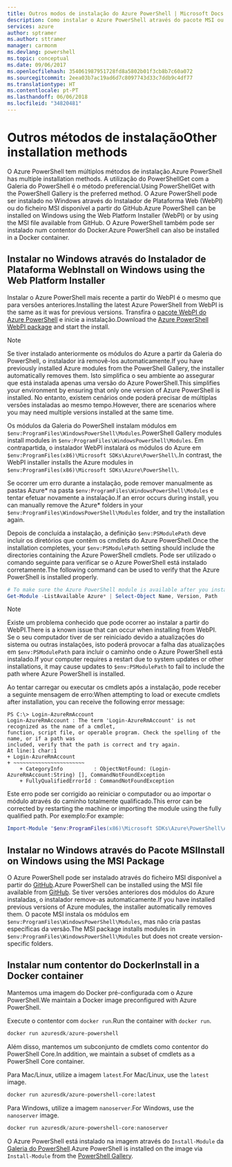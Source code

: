```yaml
---
title: Outros modos de instalação do Azure PowerShell | Microsoft Docs
description: Como instalar o Azure PowerShell através do pacote MSI ou do Instalador de Plataforma Web.
services: azure
author: sptramer
ms.author: sttramer
manager: carmonm
ms.devlang: powershell
ms.topic: conceptual
ms.date: 09/06/2017
ms.openlocfilehash: 354061987951728fd8a5802b01f3cb8b7c60a072
ms.sourcegitcommit: 2eea03b7ac19ad6d7c8097743d33c7ddb9c4df77
ms.translationtype: HT
ms.contentlocale: pt-PT
ms.lasthandoff: 06/06/2018
ms.locfileid: "34820481"
---
```

# <a name="other-installation-methods"></a><span data-ttu-id="5f790-103">Outros métodos de instalação</span><span class="sxs-lookup"><span data-stu-id="5f790-103">Other installation methods</span></span>

<span data-ttu-id="5f790-104">O Azure PowerShell tem múltiplos métodos de instalação.</span><span class="sxs-lookup"><span data-stu-id="5f790-104">Azure PowerShell has multiple installation methods.</span></span> <span data-ttu-id="5f790-105">A utilização do PowerShellGet com a Galeria do PowerShell é o método preferencial.</span><span class="sxs-lookup"><span data-stu-id="5f790-105">Using PowerShellGet with the PowerShell Gallery is the preferred method.</span></span> <span data-ttu-id="5f790-106">O Azure PowerShell pode ser instalado no Windows através do Instalador de Plataforma Web (WebPI) ou do ficheiro MSI disponível a partir do GitHub.</span><span class="sxs-lookup"><span data-stu-id="5f790-106">Azure PowerShell can be installed on Windows using the Web Platform Installer (WebPI) or by using the MSI file available from GitHub.</span></span> <span data-ttu-id="5f790-107">O Azure PowerShell também pode ser instalado num contentor do Docker.</span><span class="sxs-lookup"><span data-stu-id="5f790-107">Azure PowerShell can also be installed in a Docker container.</span></span>

## <a name="install-on-windows-using-the-web-platform-installer"></a><span data-ttu-id="5f790-108">Instalar no Windows através do Instalador de Plataforma Web</span><span class="sxs-lookup"><span data-stu-id="5f790-108">Install on Windows using the Web Platform Installer</span></span>

<span data-ttu-id="5f790-109">Instalar o Azure PowerShell mais recente a partir do WebPI é o mesmo que para versões anteriores.</span><span class="sxs-lookup"><span data-stu-id="5f790-109">Installing the latest Azure PowerShell from WebPI is the same as it was for previous versions.</span></span>
<span data-ttu-id="5f790-110">Transfira o [pacote WebPI do Azure PowerShell](http://aka.ms/webpi-azps) e inicie a instalação.</span><span class="sxs-lookup"><span data-stu-id="5f790-110">Download the [Azure PowerShell WebPI package](http://aka.ms/webpi-azps) and start the install.</span></span>

> [!NOTE]
> <span data-ttu-id="5f790-111">Se tiver instalado anteriormente os módulos do Azure a partir da Galeria do PowerShell, o instalador irá removê-los automaticamente.</span><span class="sxs-lookup"><span data-stu-id="5f790-111">If you have previously installed Azure modules from the PowerShell Gallery, the installer automatically removes them.</span></span> <span data-ttu-id="5f790-112">Isto simplifica o seu ambiente ao assegurar que está instalada apenas uma versão do Azure PowerShell.</span><span class="sxs-lookup"><span data-stu-id="5f790-112">This simplifies your environment by ensuring that only one version of Azure PowerShell is installed.</span></span> <span data-ttu-id="5f790-113">No entanto, existem cenários onde poderá precisar de múltiplas versões instaladas ao mesmo tempo.</span><span class="sxs-lookup"><span data-stu-id="5f790-113">However, there are scenarios where you may need multiple versions installed at the same time.</span></span>
>
> <span data-ttu-id="5f790-114">Os módulos da Galeria do PowerShell instalam módulos em `$env:ProgramFiles\WindowsPowerShell\Modules`.</span><span class="sxs-lookup"><span data-stu-id="5f790-114">PowerShell Gallery modules install modules in `$env:ProgramFiles\WindowsPowerShell\Modules`.</span></span> <span data-ttu-id="5f790-115">Em contrapartida, o instalador WebPI instalará os módulos do Azure em `$env:ProgramFiles(x86)\Microsoft SDKs\Azure\PowerShell\`.</span><span class="sxs-lookup"><span data-stu-id="5f790-115">In contrast, the WebPI installer installs the Azure modules in `$env:ProgramFiles(x86)\Microsoft SDKs\Azure\PowerShell\`.</span></span>
>
> <span data-ttu-id="5f790-116">Se ocorrer um erro durante a instalação, pode remover manualmente as pastas Azure\* na pasta `$env:ProgramFiles\WindowsPowerShell\Modules` e tentar efetuar novamente a instalação.</span><span class="sxs-lookup"><span data-stu-id="5f790-116">If an error occurs during install, you can manually remove the Azure\* folders in your `$env:ProgramFiles\WindowsPowerShell\Modules` folder, and try the installation again.</span></span>

<span data-ttu-id="5f790-117">Depois de concluída a instalação, a definição `$env:PSModulePath` deve incluir os diretórios que contêm os cmdlets do Azure PowerShell.</span><span class="sxs-lookup"><span data-stu-id="5f790-117">Once the installation completes, your `$env:PSModulePath` setting should include the directories containing the Azure PowerShell cmdlets.</span></span> <span data-ttu-id="5f790-118">Pode ser utilizado o comando seguinte para verificar se o Azure PowerShell está instalado corretamente.</span><span class="sxs-lookup"><span data-stu-id="5f790-118">The following command can be used to verify that the Azure PowerShell is installed properly.</span></span>

```powershell
# To make sure the Azure PowerShell module is available after you install
Get-Module -ListAvailable Azure* | Select-Object Name, Version, Path
```

> [!NOTE]
> <span data-ttu-id="5f790-119">Existe um problema conhecido que pode ocorrer ao instalar a partir do WebPI.</span><span class="sxs-lookup"><span data-stu-id="5f790-119">There is a known issue that can occur when installing from WebPI.</span></span> <span data-ttu-id="5f790-120">Se o seu computador tiver de ser reiniciado devido a atualizações do sistema ou outras instalações, isto poderá provocar a falha das atualizações em `$env:PSModulePath` para incluir o caminho onde o Azure PowerShell está instalado.</span><span class="sxs-lookup"><span data-stu-id="5f790-120">If your computer requires a restart due to system updates or other installations, it may cause updates to `$env:PSModulePath` to fail to include the path where Azure PowerShell is installed.</span></span>

<span data-ttu-id="5f790-121">Ao tentar carregar ou executar os cmdlets após a instalação, pode receber a seguinte mensagem de erro:</span><span class="sxs-lookup"><span data-stu-id="5f790-121">When attempting to load or execute cmdlets after installation, you can receive the following error message:</span></span>

```
PS C:\> Login-AzureRmAccount
Login-AzureRmAccount : The term 'Login-AzureRmAccount' is not recognized as the name of a cmdlet,
function, script file, or operable program. Check the spelling of the name, or if a path was
included, verify that the path is correct and try again.
At line:1 char:1
+ Login-AzureRmAccount
+ ~~~~~~~~~~~~~~~~~~~~~~~
    + CategoryInfo          : ObjectNotFound: (Login-AzureRmAccount:String) [], CommandNotFoundException
    + FullyQualifiedErrorId : CommandNotFoundException
```

<span data-ttu-id="5f790-122">Este erro pode ser corrigido ao reiniciar o computador ou ao importar o módulo através do caminho totalmente qualificado.</span><span class="sxs-lookup"><span data-stu-id="5f790-122">This error can be corrected by restarting the machine or importing the module using the fully qualified path.</span></span> <span data-ttu-id="5f790-123">Por exemplo:</span><span class="sxs-lookup"><span data-stu-id="5f790-123">For example:</span></span>

```powershell
Import-Module "$env:ProgramFiles(x86)\Microsoft SDKs\Azure\PowerShell\AzureRM.psd1"
```

## <a name="install-on-windows-using-the-msi-package"></a><span data-ttu-id="5f790-124">Instalar no Windows através do Pacote MSI</span><span class="sxs-lookup"><span data-stu-id="5f790-124">Install on Windows using the MSI Package</span></span>

<span data-ttu-id="5f790-125">O Azure PowerShell pode ser instalado através do ficheiro MSI disponível a partir do [GitHub](https://github.com/Azure/azure-powershell/releases/latest).</span><span class="sxs-lookup"><span data-stu-id="5f790-125">Azure PowerShell can be installed using the MSI file available from [GitHub](https://github.com/Azure/azure-powershell/releases/latest).</span></span> <span data-ttu-id="5f790-126">Se tiver versões anteriores dos módulos do Azure instaladas, o instalador remove-as automaticamente.</span><span class="sxs-lookup"><span data-stu-id="5f790-126">If you have installed previous versions of Azure modules, the installer automatically removes them.</span></span> <span data-ttu-id="5f790-127">O pacote MSI instala os módulos em `$env:ProgramFiles\WindowsPowerShell\Modules`, mas não cria pastas específicas da versão.</span><span class="sxs-lookup"><span data-stu-id="5f790-127">The MSI package installs modules in `$env:ProgramFiles\WindowsPowerShell\Modules` but does not create version-specific folders.</span></span>

## <a name="install-in-a-docker-container"></a><span data-ttu-id="5f790-128">Instalar num contentor do Docker</span><span class="sxs-lookup"><span data-stu-id="5f790-128">Install in a Docker container</span></span>

<span data-ttu-id="5f790-129">Mantemos uma imagem do Docker pré-configurada com o Azure PowerShell.</span><span class="sxs-lookup"><span data-stu-id="5f790-129">We maintain a Docker image preconfigured with Azure PowerShell.</span></span>

<span data-ttu-id="5f790-130">Execute o contentor com `docker run`.</span><span class="sxs-lookup"><span data-stu-id="5f790-130">Run the container with `docker run`.</span></span>

```powershell
docker run azuresdk/azure-powershell
```

<span data-ttu-id="5f790-131">Além disso, mantemos um subconjunto de cmdlets como contentor do PowerShell Core.</span><span class="sxs-lookup"><span data-stu-id="5f790-131">In addition, we maintain a subset of cmdlets as a PowerShell Core container.</span></span>

<span data-ttu-id="5f790-132">Para Mac/Linux, utilize a imagem `latest`.</span><span class="sxs-lookup"><span data-stu-id="5f790-132">For Mac/Linux, use the `latest` image.</span></span>

```bash
docker run azuresdk/azure-powershell-core:latest
```

<span data-ttu-id="5f790-133">Para Windows, utilize a imagem `nanoserver`.</span><span class="sxs-lookup"><span data-stu-id="5f790-133">For Windows, use the `nanoserver` image.</span></span>

```powershell
docker run azuresdk/azure-powershell-core:nanoserver
```

<span data-ttu-id="5f790-134">O Azure PowerShell está instalado na imagem através do `Install-Module` da [Galeria do PowerShell](https://www.powershellgallery.com/).</span><span class="sxs-lookup"><span data-stu-id="5f790-134">Azure PowerShell is installed on the image via `Install-Module` from the [PowerShell Gallery](https://www.powershellgallery.com/).</span></span>
